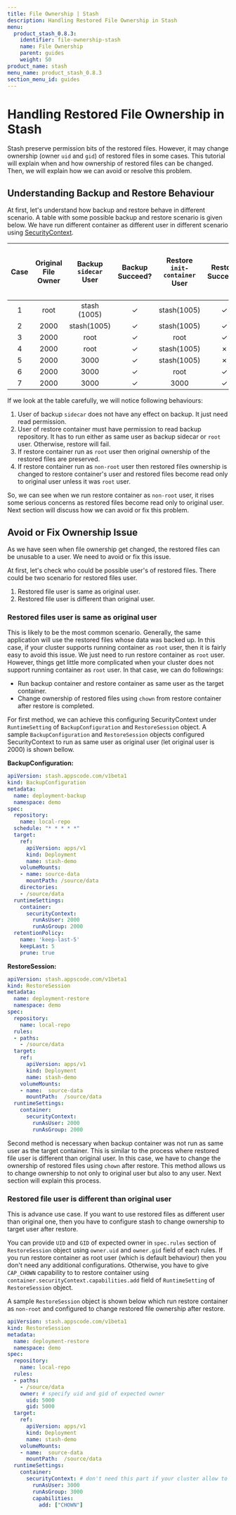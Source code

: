 ```yaml
---
title: File Ownership | Stash
description: Handling Restored File Ownership in Stash
menu:
  product_stash_0.8.3:
    identifier: file-ownership-stash
    name: File Ownership
    parent: guides
    weight: 50
product_name: stash
menu_name: product_stash_0.8.3
section_menu_id: guides
---
```


# Handling Restored File Ownership in Stash

Stash preserve permission bits of the restored files. However, it may change ownership (owner `uid` and `gid`) of restored files in some cases. This tutorial will explain when and how ownership of restored files can be changed. Then, we will explain how we can avoid or resolve this problem.

## Understanding Backup and Restore Behaviour

At first, let's understand how backup and restore behave in different scenario. A table with some possible backup and restore scenario is given below. We have run different container as different user in different scenario using [SecurityContext](https://kubernetes.io/docs/tasks/configure-pod-container/security-context/).

| Case  | Original File Owner | Backup `sidecar` User | Backup Succeed? | Restore `init-container` User | Restore Succeed? | Restored File Owner | Restored File Editable to Original Owner? |
| :---: | :-----------------: | :-------------------: | :-------------: | :---------------------------: | :--------------: | :-----------------: | :---------------------------------------: |
|   1   |        root         |     stash (1005)      |    &#10003;     |          stash(1005)          |     &#10003;     |        1005         |                 &#10003;                  |
|   2   |        2000         |      stash(1005)      |    &#10003;     |          stash(1005)          |     &#10003;     |        1005         |                 &#10007;                  |
|   3   |        2000         |         root          |    &#10003;     |             root              |     &#10003;     |        2000         |                 &#10003;                  |
|   4   |        2000         |         root          |    &#10003;     |          stash(1005)          |     &#10007;     |          -          |                     -                     |
|   5   |        2000         |         3000          |    &#10003;     |          stash(1005)          |     &#10007;     |          -          |                     -                     |
|   6   |        2000         |         3000          |    &#10003;     |             root              |     &#10003;     |        2000         |                 &#10003;                  |
|   7   |        2000         |         3000          |    &#10003;     |             3000              |     &#10003;     |        3000         |                 &#10007;                  |

If we look at the table carefully, we will notice following behaviours:

1. User of backup `sidecar` does not have any effect on backup. It just need read permission.
2. User of restore container must have permission to read backup repository. It has to run either as same user as backup sidecar or `root` user. Otherwise, restore will fail.
3. If restore container run as `root` user then original ownership of the restored files are preserved.
4. If restore container run as `non-root` user then restored files ownership is changed to restore container's user and restored files become read only to original user unless it was `root` user.

So, we can see when we run restore container as `non-root` user, it rises some serious concerns as restored files become read only to original user. Next section will discuss how we can avoid or fix this problem.

## Avoid or Fix Ownership Issue

As we have seen when file ownership get changed, the restored files can be unusable to a user. We need to avoid or fix this issue.

At first, let's check who could be possible user's of restored files. There could be two scenario for restored files user.

1. Restored file user is same as original user.
2. Restored file user is different than original user.

### Restored files user is same as original user

This is likely to be the most common scenario. Generally, the same application will use the restored files whose data was backed up. In this case, if your cluster supports running container as `root` user, then it is fairly easy to avoid this issue. We just need to run restore container as `root` user. However, things get little more complicated when your cluster does not support running container as `root` user. In that case, we can do followings:

- Run backup container and restore container as same user as the target container.
- Change ownership of restored files using `chown` from restore container after restore is completed.

For first method, we can achieve this configuring SecurityContext under `RuntimeSetting` of `BackupConfiguration` and `RestoreSession` object. A sample `BackupConfiguration` and `RestoreSession` objects configured SecurityContext to run as same user as original user (let original user is 2000) is shown bellow.

**BackupConfiguration:**

```yaml
apiVersion: stash.appscode.com/v1beta1
kind: BackupConfiguration
metadata:
  name: deployment-backup
  namespace: demo
spec:
  repository:
    name: local-repo
  schedule: "* * * * *"
  target:
    ref:
      apiVersion: apps/v1
      kind: Deployment
      name: stash-demo
    volumeMounts:
    - name: source-data
      mountPath: /source/data
    directories:
    - /source/data
  runtimeSettings:
    container:
      securityContext:
        runAsUser: 2000
        runAsGroup: 2000
  retentionPolicy:
    name: 'keep-last-5'
    keepLast: 5
    prune: true
```

**RestoreSession:**

```yaml
apiVersion: stash.appscode.com/v1beta1
kind: RestoreSession
metadata:
  name: deployment-restore
  namespace: demo
spec:
  repository:
    name: local-repo
  rules:
  - paths:
    - /source/data
  target:
    ref:
      apiVersion: apps/v1
      kind: Deployment
      name: stash-demo
    volumeMounts:
    - name:  source-data
      mountPath:  /source/data
  runtimeSettings:
    container:
      securityContext:
        runAsUser: 2000
        runAsGroup: 2000
```

Second method is necessary when backup container was not run as same user as the target container. This is similar to the process where restored file user is different than original user. In this case, we have to change the ownership of restored files using `chown` after restore. This method allows us to change ownership to not only to original user but also to any user. Next section will explain this process.

### Restored file user is different than original user

This is advance use case. If you want to use restored files as different user than original one, then you have to configure stash to change ownership to target user after restore.

You can provide `UID` and `GID` of expected owner in `spec.rules` section of `RestoreSession` object using `owner.uid` and `owner.gid` field of each rules. If you run restore container as root user (which is default behaviour) then you don't need any additional configurations. Otherwise, you have to give `CAP_CHOWN` capability to to restore container using `container.securityContext.capabilities.add` field of `RuntimeSetting` of `RestoreSession` object.

A sample `RestoreSession` object is shown below which run restore container as `non-root` and configured to change restored file ownership after restore.

```yaml
apiVersion: stash.appscode.com/v1beta1
kind: RestoreSession
metadata:
  name: deployment-restore
  namespace: demo
spec:
  repository:
    name: local-repo
  rules:
  - paths:
    - /source/data
    owner: # specify uid and gid of expected owner
      uid: 5000
      gid: 5000
  target:
    ref:
      apiVersion: apps/v1
      kind: Deployment
      name: stash-demo
    volumeMounts:
    - name:  source-data
      mountPath:  /source/data
  runtimeSettings:
    container:
      securityContext: # don't need this part if your cluster allow to run container as root user
        runAsUser: 3000
        runAsGroup: 3000 
        capabilities:
          add: ["CHOWN"]
```
